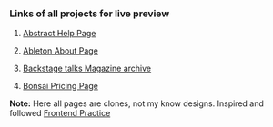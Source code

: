 ### Links of all projects for live preview

1. [Abstract Help Page](https://mokshagnav.github.io/frontend-practice/abstract-help-page-clone)

1. [Ableton About Page](https://mokshagnav.github.io/frontend-practice/ableton-about-page-clone)

1. [Backstage talks Magazine archive](https://mokshagnav.github.io/frontend-practice/backstage-talks-clone)

1. [Bonsai Pricing Page](https://mokshagnav.github.io/frontend-practice/bonsai-pricing-page-clone)

**Note:** Here all pages are clones, not my know designs. Inspired and followed [Frontend Practice](https://www.frontendpractice.com)
